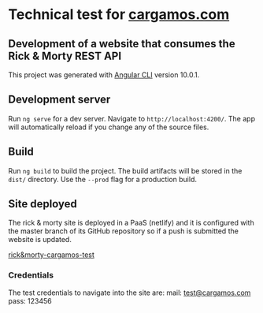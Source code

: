 # Technical test for [cargamos.com](http://cargamos.com)

## Development of a website that consumes the Rick & Morty REST API

This project was generated with [Angular CLI](https://github.com/angular/angular-cli) version 10.0.1.

## Development server

Run `ng serve` for a dev server. Navigate to `http://localhost:4200/`. The app will automatically reload if you change any of the source files.

## Build

Run `ng build` to build the project. The build artifacts will be stored in the `dist/` directory. Use the `--prod` flag for a production build.

## Site deployed

The rick & morty site is deployed in a PaaS (netlify) and it is configured with the master branch of its GitHub repository so if a push is submitted the website is updated.

[rick&morty-cargamos-test](https://rick-morty-cargamos.netlify.app/home)

### Credentials

The test credentials to navigate into the site are:
mail: test@cargamos.com
pass: 123456
